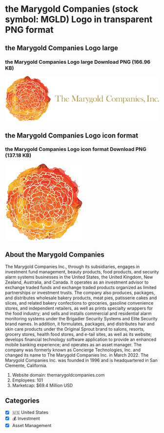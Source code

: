 # the Marygold Companies (stock symbol: MGLD) Logo in transparent PNG format

## the Marygold Companies Logo large

### the Marygold Companies Logo large Download PNG (166.96 KB)

![the Marygold Companies Logo large Download PNG (166.96 KB)](/img/orig/MGLD_BIG-e1764cc2.png)

## the Marygold Companies Logo icon format

### the Marygold Companies Logo icon format Download PNG (137.18 KB)

![the Marygold Companies Logo icon format Download PNG (137.18 KB)](/img/orig/MGLD-6e23ab58.png)

## About the Marygold Companies

The Marygold Companies Inc., through its subsidiaries, engages in investment fund management, beauty products, food products, and security alarm systems businesses in the United States, the United Kingdom, New Zealand, Australia, and Canada. It operates as an investment advisor to exchange traded funds and exchange traded products organized as limited partnerships or investment trusts. The company also produces, packages, and distributes wholesale bakery products, meat pies, patisserie cakes and slices, and related bakery confections to groceries, gasoline convenience stores, and independent retailers, as well as prints specialty wrappers for the food industry; and sells and installs commercial and residential alarm monitoring systems under the Brigadier Security Systems and Elite Security brand names. In addition, it formulates, packages, and distributes hair and skin care products under the Original Sprout brand to salons, resorts, grocery stores, health food stores, and e-tail sites, as well as its website; develops financial technology software application to provide an enhanced mobile banking experience; and operates as an asset manager. The company was formerly known as Concierge Technologies, Inc. and changed its name to The Marygold Companies Inc. in March 2022. The Marygold Companies Inc. was founded in 1996 and is headquartered in San Clemente, California.

1. Website domain: themarygoldcompanies.com
2. Employees: 101
3. Marketcap: $69.4 Million USD


## Categories
- [x] 🇺🇸 United States
- [x] 💰 Investment
- [x] Asset Management
